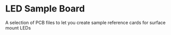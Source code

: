 # LED Sample Board
 A selection of PCB files to let you create sample reference cards for surface mount LEDs
